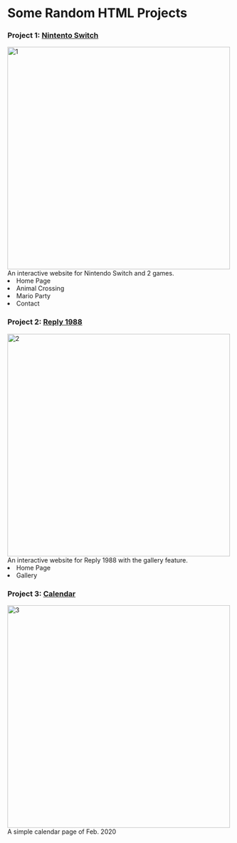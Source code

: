 # Some Random HTML Projects

<h3>Project 1: <a href='https://github.com/ruanty/html/tree/main/nintendo_page'>Nintento Switch</a></h3>
<img width="500" alt="1" src="https://user-images.githubusercontent.com/86521753/133762847-07bb00f9-fed0-4958-bbbe-12d9064150d5.png">
An interactive website for Nintendo Switch and 2 games.
<li>Home Page</li>
<li>Animal Crossing</li>
<li>Mario Party</li>
<li>Contact</li>


<h3>Project 2: <a href='https://github.com/ruanty/html/tree/main/reply1988'>Reply 1988</a></h3>
<img width="500" alt="2" src="https://user-images.githubusercontent.com/86521753/133763585-b2a6a730-0d35-45d1-a9b7-fb6ec74e7737.png">
An interactive website for Reply 1988 with the gallery feature.
<li>Home Page</li>
<li>Gallery</li>

<h3>Project 3: <a href='https://github.com/ruanty/html/tree/main/calendar'>Calendar</a></h3>
<img width="500" alt="3" src="https://user-images.githubusercontent.com/86521753/133763832-0c552520-7863-4d1a-8690-a2bb8f9569c2.png">
A simple calendar page of Feb. 2020
